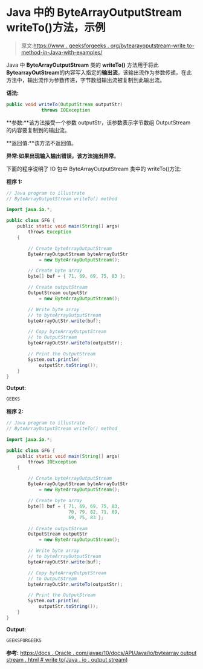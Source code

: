 # Java 中的 ByteArrayOutputStream writeTo()方法，示例

> 原文:[https://www . geeksforgeeks . org/bytearayoputstream-write to-method-in-Java-with-examples/](https://www.geeksforgeeks.org/bytearrayoutputstream-writeto-method-in-java-with-examples/)

Java 中 **ByteArrayOutputStream** 类的 **writeTo()** 方法用于将此**BytearrayOutStream**的内容写入指定的**输出流**，该输出流作为参数传递。在此方法中，输出流作为参数传递，字节数组输出流被复制到此输出流。

**语法:**

```java
public void writeTo(OutputStream outputStr)
             throws IOException

```

**参数:**该方法接受一个参数 outputStr，该参数表示字节数组 OutputStream 的内容要复制到的输出流。

**返回值:**该方法不返回值。

**异常:**如果出现输入输出错误，该方法抛出**异常**。

下面的程序说明了 IO 包中 ByteArrayOutputStream 类中的 writeTo()方法:

**程序 1:**

```java
// Java program to illustrate
// ByteArrayOutputStream writeTo() method

import java.io.*;

public class GFG {
    public static void main(String[] args)
        throws Exception
    {

        // Create byteArrayOutputStream
        ByteArrayOutputStream byteArrayOutStr
            = new ByteArrayOutputStream();

        // Create byte array
        byte[] buf = { 71, 69, 69, 75, 83 };

        // Create outputStream
        OutputStream outputStr
            = new ByteArrayOutputStream();

        // Write byte array
        // to byteArrayOutputStream
        byteArrayOutStr.write(buf);

        // Copy byteArrayOutputStream
        // to OutputStream
        byteArrayOutStr.writeTo(outputStr);

        // Print the OutputStream
        System.out.println(
            outputStr.toString());
    }
}
```

**Output:**

```java
GEEKS

```

**程序 2:**

```java
// Java program to illustrate
// ByteArrayOutputStream writeTo() method

import java.io.*;

public class GFG {
    public static void main(String[] args)
        throws IOException
    {

        // Create byteArrayOutputStream
        ByteArrayOutputStream byteArrayOutStr
            = new ByteArrayOutputStream();

        // Create byte array
        byte[] buf = { 71, 69, 69, 75, 83,
                       70, 79, 82, 71, 69,
                       69, 75, 83 };

        // Create outputStream
        OutputStream outputStr
            = new ByteArrayOutputStream();

        // Write byte array
        // to byteArrayOutputStream
        byteArrayOutStr.write(buf);

        // Copy byteArrayOutputStream
        // to OutputStream
        byteArrayOutStr.writeTo(outputStr);

        // Print the OutputStream
        System.out.println(
            outputStr.toString());
    }
}
```

**Output:**

```java
GEEKSFORGEEKS

```

**参考:**
[https://docs . Oracle . com/javae/10/docs/API/Java/io/bytearray output stream . html # write to(Java . io . output stream)](https://docs.oracle.com/javase/10/docs/api/java/io/ByteArrayOutputStream.html#writeTo(java.io.OutputStream))